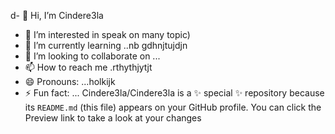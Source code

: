 d- 👋 Hi, I’m Cindere3la
- 👀 I’m interested in speak on many topic)
- 🌱 I’m currently learning ..nb gdhnjtujdjn
- 💞️ I’m looking to collaborate on ...
- 📫 How to reach me .rthythjytjt
- 😄 Pronouns: ...holkijk
- ⚡ Fun fact: ...
Cindere3la/Cindere3la is a ✨ special ✨ repository because its `README.md` (this file) appears on your GitHub profile.
You can click the Preview link to take a look at your changes
